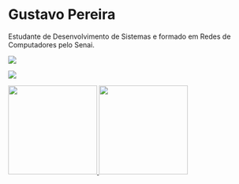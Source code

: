 # Gustavo Pereira

Estudante de Desenvolvimento de Sistemas e formado em Redes de Computadores pelo Senai.

<a href="https://www.linkedin.com/in/gustavo-pereira-dev-redes" target="_blank"><img src="https://cdn.jsdelivr.net/gh/devicons/devicon@latest/icons/linkedin/linkedin-plain-wordmark.svg" /></a>

<a href="https://github.com/gpereiraaa/" target="_blank"><img src="https://cdn.jsdelivr.net/gh/devicons/devicon@latest/icons/github/github-original-wordmark.svg" /></a>


<div>
<a href="https://github.com/gpereiraaa">
<img loading="lazy" height="180em" src="https://github-readme-stats.vercel.app/api/top-langs/?username=gpereiraaa&layout=compact&langs_count=7&theme=dracula"/>
<img loading="lazy" height="180em" src="https://github-readme-stats.vercel.app/api?username=gpereiraaa&show_icons=true&theme=dracula&include_all_commits=true&count_private=true"/>
</div>

<!--
**gpereiraaa/gpereiraaa** is a ✨ _special_ ✨ repository because its `README.md` (this file) appears on your GitHub profile.

Here are some ideas to get you started:

- 🔭 I’m currently working on ...
- 🌱 I’m currently learning ...
- 👯 I’m looking to collaborate on ...
- 🤔 I’m looking for help with ...
- 💬 Ask me about ...
- 📫 How to reach me: ...
- 😄 Pronouns: ...
- ⚡ Fun fact: ...
-->
